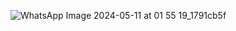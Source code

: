 ![WhatsApp Image 2024-05-11 at 01 55 19_1791cb5f](https://github.com/VishalRawatt/BitgraD/assets/94183896/d795344b-4462-44fd-83dd-d39d24bab924)
